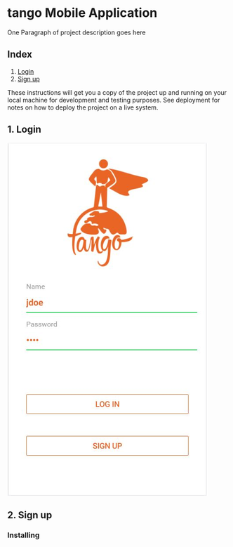 # tango Mobile Application

<a name="top"></a>

One Paragraph of project description goes here

## Index

1. [Login](#login)
1. [Sign up](#signup)

These instructions will get you a copy of the project up and running on your local machine for development and testing purposes. See deployment for notes on how to deploy the project on a live system.

<a name="login"></a>
## 1. Login

![Ecran Login](resources/screen/loginPage.JPG)


<a name="signup"></a>
## 2. Sign up


### Installing
